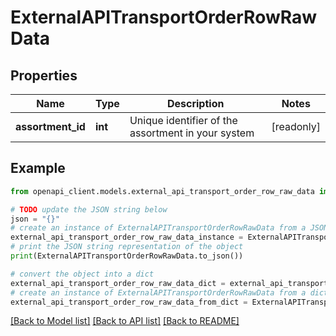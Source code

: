 # ExternalAPITransportOrderRowRawData


## Properties

Name | Type | Description | Notes
------------ | ------------- | ------------- | -------------
**assortment_id** | **int** | Unique identifier of the assortment in your system | [readonly] 

## Example

```python
from openapi_client.models.external_api_transport_order_row_raw_data import ExternalAPITransportOrderRowRawData

# TODO update the JSON string below
json = "{}"
# create an instance of ExternalAPITransportOrderRowRawData from a JSON string
external_api_transport_order_row_raw_data_instance = ExternalAPITransportOrderRowRawData.from_json(json)
# print the JSON string representation of the object
print(ExternalAPITransportOrderRowRawData.to_json())

# convert the object into a dict
external_api_transport_order_row_raw_data_dict = external_api_transport_order_row_raw_data_instance.to_dict()
# create an instance of ExternalAPITransportOrderRowRawData from a dict
external_api_transport_order_row_raw_data_from_dict = ExternalAPITransportOrderRowRawData.from_dict(external_api_transport_order_row_raw_data_dict)
```
[[Back to Model list]](../README.md#documentation-for-models) [[Back to API list]](../README.md#documentation-for-api-endpoints) [[Back to README]](../README.md)


